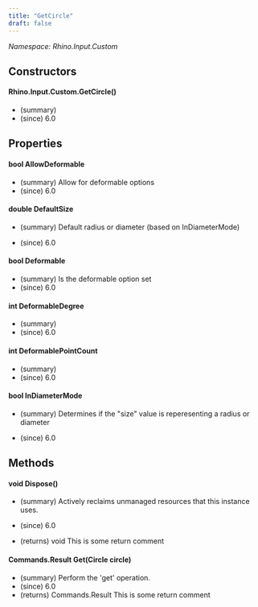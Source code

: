 ```yaml
---
title: "GetCircle"
draft: false
---
```


*Namespace: Rhino.Input.Custom*
## Constructors
#### Rhino.Input.Custom.GetCircle()
- (summary) 
- (since) 6.0
## Properties
#### bool AllowDeformable
- (summary)  Allow for deformable options 
- (since) 6.0
#### double DefaultSize
- (summary) 
     Default radius or diameter (based on InDiameterMode)
     
- (since) 6.0
#### bool Deformable
- (summary)  Is the deformable option set 
- (since) 6.0
#### int DeformableDegree
- (summary) 
- (since) 6.0
#### int DeformablePointCount
- (summary) 
- (since) 6.0
#### bool InDiameterMode
- (summary) 
     Determines if the "size" value is reperesenting a radius or diameter
     
- (since) 6.0
## Methods
#### void Dispose()
- (summary) 
     Actively reclaims unmanaged resources that this instance uses.
     
- (since) 6.0
- (returns) void This is some return comment
#### Commands.Result Get(Circle circle)
- (summary)  Perform the 'get' operation. 
- (since) 6.0
- (returns) Commands.Result This is some return comment
